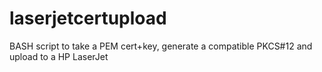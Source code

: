 # laserjetcertupload
BASH script to take a PEM cert+key, generate a compatible PKCS#12 and upload to a HP LaserJet
